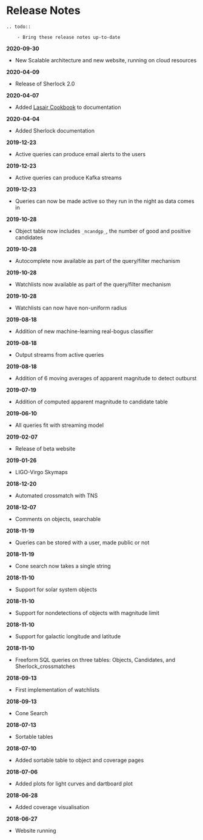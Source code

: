 # Release Notes

```eval_rst
.. todo::

    - Bring these release notes up-to-date
```

**2020-09-30**

- New Scalable architecture and new website, running on cloud resources

**2020-04-09**

- Release of Sherlock 2.0

**2020-04-07**

- Added [Lasair Cookbook](https://lsst-uk.atlassian.net/l/c/1S1VEAAo) to documentation

**2020-04-04**

- Added Sherlock documentation

**2019-12-23**

- Active queries can produce email alerts to the users

**2019-12-23**

- Active queries can produce Kafka streams

**2019-12-23**

- Queries can now be made active so they run in the night as data comes in

**2019-10-28**

- Object table now includes `_ncandgp_`, the number of good and positive candidates

**2019-10-28**

- Autocomplete now available as part of the query/filter mechanism

**2019-10-28**

- Watchlists now available as part of the query/filter mechanism

**2019-10-28**

- Watchlists can now have non-uniform radius

**2019-08-18**

- Addition of new machine-learning real-bogus classifier

**2019-08-18**

- Output streams from active queries

**2019-08-18**

- Addition of 6 moving averages of apparent magnitude to detect outburst


**2019-07-19**

- Addition of computed apparent magnitude to candidate table

**2019-06-10**

- All queries fit with streaming model

**2019-02-07**

- Release of beta website

**2019-01-26**

- LIGO-Virgo Skymaps

**2018-12-20**

- Automated crossmatch with TNS

**2018-12-07**

- Comments on objects, searchable

**2018-11-19**

- Queries can be stored with a user, made public or not

**2018-11-19**

- Cone search now takes a single string

**2018-11-10**

- Support for solar system objects

**2018-11-10**

- Support for nondetections of objects with magnitude limit

**2018-11-10**

- Support for galactic longitude and latitude

**2018-11-10**

- Freeform SQL queries on three tables: Objects, Candidates, and Sherlock\_crossmatches

**2018-09-13**

- First implementation of watchlists

**2018-09-13**

- Cone Search

**2018-07-13**

- Sortable tables

**2018-07-10**

- Added sortable table to object and coverage pages

**2018-07-06**

- Added plots for light curves and dartboard plot

**2018-06-28**

- Added coverage visualisation

**2018-06-27**

- Website running

